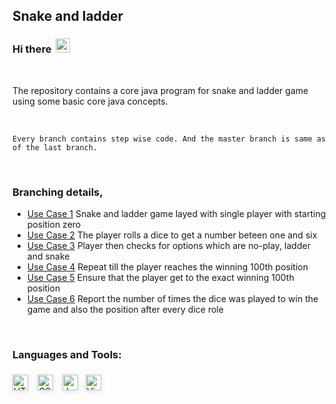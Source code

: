 ## Snake and ladder

### Hi there <img width="23px" style="margin-bottom:-2.5px; margin-left:3px;" src="https://emojipedia-us.s3.dualstack.us-west-1.amazonaws.com/thumbs/120/apple/271/waving-hand_1f44b.png" />

<br />

The repository contains a core java program for snake and ladder game using some basic core java concepts.
 
<br />

``` 
Every branch contains step wise code. And the master branch is same as of the last branch.
```

<br />

### Branching details,

- [Use Case 1](https://github.com/imatharv/Java-Snake-And-Ladder/tree/use-case-1) Snake and ladder game layed with single player with starting position zero 
- [Use Case 2](https://github.com/imatharv/Java-Snake-And-Ladder/tree/use-case-2) The player rolls a dice to get a number beteen one and six
- [Use Case 3](https://github.com/imatharv/Java-Snake-And-Ladder/tree/use-case-3) Player then checks for options which are no-play, ladder and snake
- [Use Case 4](https://github.com/imatharv/Java-Snake-And-Ladder/tree/use-case-4) Repeat till the player reaches the winning 100th position
- [Use Case 5](https://github.com/imatharv/Java-Snake-And-Ladder/tree/use-case-5) Ensure that the player get to the exact winning 100th position
- [Use Case 6](https://github.com/imatharv/Java-Snake-And-Ladder/tree/use-case-6) Report the number of times the dice was played to win the game and also the position after every dice role

<br />

### Languages and Tools:

<img align="left" alt="HTML" width="25px"  style="margin:6px 0px; box-shadow: 0rem .15rem .5rem rgba(0,0,0,.1);" src="https://encrypted-tbn0.gstatic.com/images?q=tbn:ANd9GcQRiHfsdHKJSiDEG8DK9IrdDGrdA-RwYqTYAuY9WuNJodRKOxngRHQI2fxLfnDRCpsm52o&usqp=CAU" />

<img align="left" alt="CSS" width="25px"  style="margin:6px  15px; box-shadow: 0rem .15rem .5rem rgba(0,0,0,.1);" src="https://resources.jetbrains.com/storage/products/intellij-idea/img/meta/intellij-idea_logo_300x300.png" />

<img align="left" alt="JavaScript" width="25px"  style="margin:6px 0px; box-shadow: 0rem .15rem .5rem rgba(0,0,0,.1);" src="https://user-images.githubusercontent.com/674621/71187801-14e60a80-2280-11ea-94c9-e56576f76baf.png" />

<img align="left" alt="Visual studio code" width="25px" style="margin:6px 12px; box-shadow: 0rem .15rem .5rem rgba(0,0,0,.1);" src="https://cdn.freebiesupply.com/logos/large/2x/eclipse-11-logo-png-transparent.png" />

<br />
<br />
<br />

[instagram]: https://instagram.com/the.jpeg.creator/
[linkedin]: https://linkedin.com/in/atharva-a-joshi/
